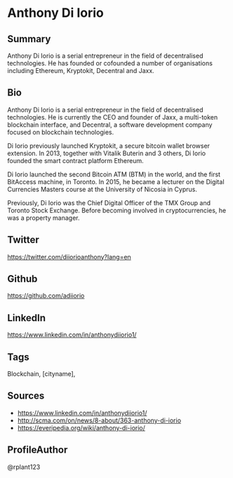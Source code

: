 # Anthony Di Iorio

## Summary
Anthony Di Iorio is a serial entrepreneur in the field of decentralised technologies. He has founded or cofounded a number of organisations including Ethereum, Kryptokit, Decentral and Jaxx​. 

## Bio
Anthony Di Iorio is a serial entrepreneur in the field of decentralised technologies. He is currently the CEO and founder of Jaxx, a multi-token blockchain interface, and Decentral, a software development company focused on blockchain technologies. 

Di Iorio previously launched Kryptokit, a secure bitcoin wallet browser extension. In 2013, together with Vitalik Buterin and 3 others, Di Iorio founded the smart contract platform Ethereum.

Di Iorio launched the second Bitcoin ATM (BTM) in the world, and the first BitAccess machine, in Toronto. In 2015, he became a lecturer on the Digital Currencies Masters course at the University of Nicosia in Cyprus.

Previously, Di Iorio was the Chief Digital Officer of the TMX Group and Toronto Stock Exchange. Before becoming involved in cryptocurrencies, he was a property manager. 

## Twitter
https://twitter.com/diiorioanthony?lang=en

## Github
https://github.com/adiiorio
## LinkedIn
https://www.linkedin.com/in/anthonydiiorio1/

## Tags
Blockchain, [cityname], 

## Sources
- https://www.linkedin.com/in/anthonydiiorio1/ 
- http://scma.com/on/news/8-about/363-anthony-di-iorio 
- https://everipedia.org/wiki/anthony-di-iorio/ 

## ProfileAuthor
@rplant123

